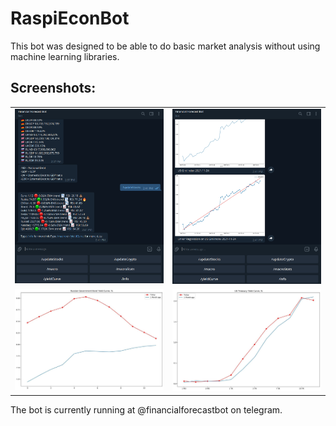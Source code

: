 # RaspiEconBot

This bot was designed to be able to do basic market analysis without using machine learning libraries. 

## Screenshots:

| | | 
|:-------------------------:|:-------------------------:|
|![](doc/bot1.png)|![](doc/bot2.png)|
|![](doc/yieldUS.jpg)|![](doc/yieldRU.jpg)|


The bot is currently running at @financialforecastbot on telegram. 
